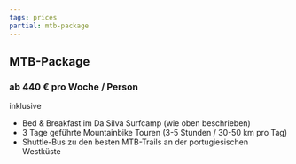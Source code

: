 ```yaml
---
tags: prices
partial: mtb-package
---
```

## MTB-Package

### ab 440 € pro Woche / Person

<div class="h4">inklusive</div>

* Bed & Breakfast im Da Silva Surfcamp (wie oben beschrieben)
* 3 Tage geführte Mountainbike Touren (3-5 Stunden / 30-50 km pro Tag)
* Shuttle-Bus zu den besten MTB-Trails an der portugiesischen Westküste
